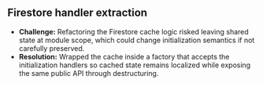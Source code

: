 ## Firestore handler extraction

- **Challenge:** Refactoring the Firestore cache logic risked leaving shared state at module scope, which could change initialization semantics if not carefully preserved.
- **Resolution:** Wrapped the cache inside a factory that accepts the initialization handlers so cached state remains localized while exposing the same public API through destructuring.

